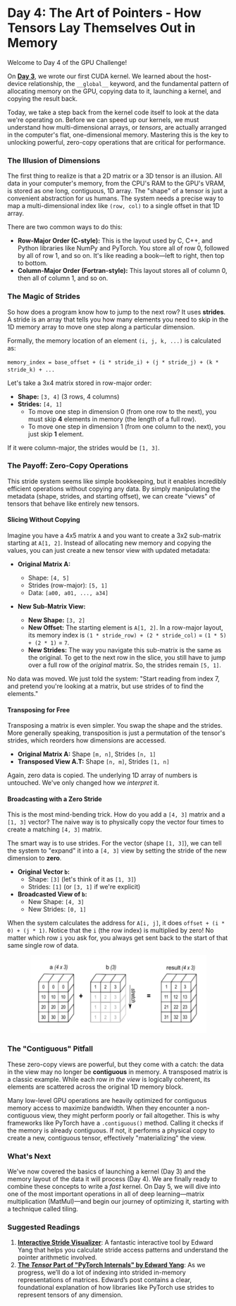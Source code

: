 # Day 4: The Art of Pointers - How Tensors Lay Themselves Out in Memory

Welcome to Day 4 of the GPU Challenge!

On [**Day 3**](./day-3.md), we wrote our first CUDA kernel. We learned about the host-device relationship, the `__global__` keyword, and the fundamental pattern of allocating memory on the GPU, copying data to it, launching a kernel, and copying the result back.

Today, we take a step back from the kernel code itself to look at the data we're operating on. Before we can speed up our kernels, we must understand how multi-dimensional arrays, or *tensors*, are actually arranged in the computer's flat, one-dimensional memory. Mastering this is the key to unlocking powerful, zero-copy operations that are critical for performance.

### The Illusion of Dimensions

The first thing to realize is that a 2D matrix or a 3D tensor is an illusion. All data in your computer's memory, from the CPU's RAM to the GPU's VRAM, is stored as one long, contiguous, 1D array. The "shape" of a tensor is just a convenient abstraction for us humans. The system needs a precise way to map a multi-dimensional index like `(row, col)` to a single offset in that 1D array.

There are two common ways to do this:

*   **Row-Major Order (C-style):** This is the layout used by C, C++, and Python libraries like NumPy and PyTorch. You store all of row 0, followed by all of row 1, and so on. It's like reading a book—left to right, then top to bottom.
*   **Column-Major Order (Fortran-style):** This layout stores all of column 0, then all of column 1, and so on.

### The Magic of Strides

So how does a program know how to jump to the next row? It uses **strides**. A stride is an array that tells you how many elements you need to skip in the 1D memory array to move one step along a particular dimension.

Formally, the memory location of an element `(i, j, k, ...)` is calculated as:

`memory_index = base_offset + (i * stride_i) + (j * stride_j) + (k * stride_k) + ...`

Let's take a 3x4 matrix stored in row-major order:
*   **Shape:** `[3, 4]` (3 rows, 4 columns)
*   **Strides:** `[4, 1]`
    *   To move one step in dimension 0 (from one row to the next), you must skip **4** elements in memory (the length of a full row).
    *   To move one step in dimension 1 (from one column to the next), you just skip **1** element.

If it were column-major, the strides would be `[1, 3]`.

### The Payoff: Zero-Copy Operations

This stride system seems like simple bookkeeping, but it enables incredibly efficient operations without copying any data. By simply manipulating the metadata (shape, strides, and starting offset), we can create "views" of tensors that behave like entirely new tensors.

#### Slicing Without Copying

Imagine you have a 4x5 matrix `A` and you want to create a 3x2 sub-matrix starting at `A[1, 2]`. Instead of allocating new memory and copying the values, you can just create a new tensor view with updated metadata:

*   **Original Matrix A:**
    *   Shape: `[4, 5]`
    *   Strides (row-major): `[5, 1]`
    *   Data: `[a00, a01, ..., a34]`

*   **New Sub-Matrix View:**
    *   **New Shape:** `[3, 2]`
    *   **New Offset:** The starting element is `A[1, 2]`. In a row-major layout, its memory index is `(1 * stride_row) + (2 * stride_col)` = `(1 * 5) + (2 * 1)` = `7`.
    *   **New Strides:** The way you navigate this sub-matrix is the same as the original. To get to the next row in the slice, you still have to jump over a full row of the *original* matrix. So, the strides remain `[5, 1]`.

No data was moved. We just told the system: "Start reading from index 7, and pretend you're looking at a matrix, but use strides of to find the elements."

#### Transposing for Free

Transposing a matrix is even simpler. You swap the shape and the strides. More generally speaking, transposition is just a permutation of the tensor's strides, which reorders how dimensions are accessed.

*   **Original Matrix A:** Shape `[m, n]`, Strides `[n, 1]`
*   **Transposed View A.T:** Shape `[n, m]`, Strides `[1, n]`

Again, zero data is copied. The underlying 1D array of numbers is untouched. We've only changed how we *interpret* it.

#### Broadcasting with a Zero Stride

This is the most mind-bending trick. How do you add a `[4, 3]` matrix and a `[1, 3]` vector? The naive way is to physically copy the vector four times to create a matching `[4, 3]` matrix.

The smart way is to use strides. For the vector (shape `[1, 3]`), we can tell the system to "expand" it into a `[4, 3]` view by setting the stride of the new dimension to **zero**.

*   **Original Vector `b`:**
    *   Shape: `[3]` (let's think of it as `[1, 3]`)
    *   Strides: `[1]` (or `[3, 1]` if we're explicit)
*   **Broadcasted View of `b`:**
    *   New Shape: `[4, 3]`
    *   New Strides: `[0, 1]`

When the system calculates the address for `A[i, j]`, it does `offset + (i * 0) + (j * 1)`. Notice that the `i` (the row index) is multiplied by zero! No matter which row `i` you ask for, you always get sent back to the start of that same single row of data.

<div align="center">
<img src="assets/day-4-0.jpeg" alt="Visualization of broadcasting a vector to match a matrix using a zero stride." width="400"/>
</div>

### The "Contiguous" Pitfall

These zero-copy views are powerful, but they come with a catch: the data in the view may no longer be **contiguous** in memory. A transposed matrix is a classic example. While each row *in the view* is logically coherent, its elements are scattered across the original 1D memory block.

Many low-level GPU operations are heavily optimized for contiguous memory access to maximize bandwidth. When they encounter a non-contiguous view, they might perform poorly or fail altogether. This is why frameworks like PyTorch have a `.contiguous()` method. Calling it checks if the memory is already contiguous. If not, it performs a physical copy to create a new, contiguous tensor, effectively "materializing" the view.

### What's Next

We've now covered the basics of launching a kernel (Day 3) and the memory layout of the data it will process (Day 4). We are finally ready to combine these concepts to write a *fast* kernel. On Day 5, we will dive into one of the most important operations in all of deep learning—matrix multiplication (MatMul)—and begin our journey of optimizing it, starting with a technique called tiling.

### Suggested Readings

1.  [**Interactive Stride Visualizer**](https://ezyang.github.io/stride-visualizer/index.html): A fantastic interactive tool by Edward Yang that helps you calculate stride access patterns and understand the pointer arithmetic involved.
2.  [**The *Tensor* Part of "PyTorch Internals" by Edward Yang**](https://blog.ezyang.com/2019/05/pytorch-internals/): As we progress, we’ll do a lot of indexing into strided in-memory representations of matrices. Edward’s post contains a clear, foundational explanation of how libraries like PyTorch use strides to represent tensors of any dimension.